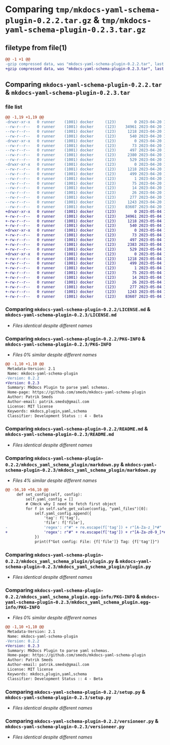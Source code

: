 # Comparing `tmp/mkdocs-yaml-schema-plugin-0.2.2.tar.gz` & `tmp/mkdocs-yaml-schema-plugin-0.2.3.tar.gz`

## filetype from file(1)

```diff
@@ -1 +1 @@
-gzip compressed data, was "mkdocs-yaml-schema-plugin-0.2.2.tar", last modified: Thu Apr 20 13:18:04 2023, max compression
+gzip compressed data, was "mkdocs-yaml-schema-plugin-0.2.3.tar", last modified: Thu May  4 12:41:23 2023, max compression
```

## Comparing `mkdocs-yaml-schema-plugin-0.2.2.tar` & `mkdocs-yaml-schema-plugin-0.2.3.tar`

### file list

```diff
@@ -1,19 +1,19 @@
-drwxr-xr-x   0 runner    (1001) docker     (123)        0 2023-04-20 13:18:04.436741 mkdocs-yaml-schema-plugin-0.2.2/
--rw-r--r--   0 runner    (1001) docker     (123)    34961 2023-04-20 13:17:58.000000 mkdocs-yaml-schema-plugin-0.2.2/LICENSE.md
--rw-r--r--   0 runner    (1001) docker     (123)     1218 2023-04-20 13:18:04.436741 mkdocs-yaml-schema-plugin-0.2.2/PKG-INFO
--rw-r--r--   0 runner    (1001) docker     (123)      540 2023-04-20 13:17:58.000000 mkdocs-yaml-schema-plugin-0.2.2/README.md
-drwxr-xr-x   0 runner    (1001) docker     (123)        0 2023-04-20 13:18:04.436741 mkdocs-yaml-schema-plugin-0.2.2/mkdocs_yaml_schema_plugin/
--rw-r--r--   0 runner    (1001) docker     (123)       73 2023-04-20 13:17:58.000000 mkdocs-yaml-schema-plugin-0.2.2/mkdocs_yaml_schema_plugin/__init__.py
--rw-r--r--   0 runner    (1001) docker     (123)      497 2023-04-20 13:18:04.436741 mkdocs-yaml-schema-plugin-0.2.2/mkdocs_yaml_schema_plugin/_version.py
--rw-r--r--   0 runner    (1001) docker     (123)     2380 2023-04-20 13:17:58.000000 mkdocs-yaml-schema-plugin-0.2.2/mkdocs_yaml_schema_plugin/markdown.py
--rw-r--r--   0 runner    (1001) docker     (123)      529 2023-04-20 13:17:58.000000 mkdocs-yaml-schema-plugin-0.2.2/mkdocs_yaml_schema_plugin/plugin.py
-drwxr-xr-x   0 runner    (1001) docker     (123)        0 2023-04-20 13:18:04.436741 mkdocs-yaml-schema-plugin-0.2.2/mkdocs_yaml_schema_plugin.egg-info/
--rw-r--r--   0 runner    (1001) docker     (123)     1218 2023-04-20 13:18:04.000000 mkdocs-yaml-schema-plugin-0.2.2/mkdocs_yaml_schema_plugin.egg-info/PKG-INFO
--rw-r--r--   0 runner    (1001) docker     (123)      499 2023-04-20 13:18:04.000000 mkdocs-yaml-schema-plugin-0.2.2/mkdocs_yaml_schema_plugin.egg-info/SOURCES.txt
--rw-r--r--   0 runner    (1001) docker     (123)        1 2023-04-20 13:18:04.000000 mkdocs-yaml-schema-plugin-0.2.2/mkdocs_yaml_schema_plugin.egg-info/dependency_links.txt
--rw-r--r--   0 runner    (1001) docker     (123)       75 2023-04-20 13:18:04.000000 mkdocs-yaml-schema-plugin-0.2.2/mkdocs_yaml_schema_plugin.egg-info/entry_points.txt
--rw-r--r--   0 runner    (1001) docker     (123)       14 2023-04-20 13:18:04.000000 mkdocs-yaml-schema-plugin-0.2.2/mkdocs_yaml_schema_plugin.egg-info/requires.txt
--rw-r--r--   0 runner    (1001) docker     (123)       26 2023-04-20 13:18:04.000000 mkdocs-yaml-schema-plugin-0.2.2/mkdocs_yaml_schema_plugin.egg-info/top_level.txt
--rw-r--r--   0 runner    (1001) docker     (123)      277 2023-04-20 13:18:04.436741 mkdocs-yaml-schema-plugin-0.2.2/setup.cfg
--rw-r--r--   0 runner    (1001) docker     (123)     1243 2023-04-20 13:17:58.000000 mkdocs-yaml-schema-plugin-0.2.2/setup.py
--rw-r--r--   0 runner    (1001) docker     (123)    83607 2023-04-20 13:17:58.000000 mkdocs-yaml-schema-plugin-0.2.2/versioneer.py
+drwxr-xr-x   0 runner    (1001) docker     (123)        0 2023-05-04 12:41:23.764778 mkdocs-yaml-schema-plugin-0.2.3/
+-rw-r--r--   0 runner    (1001) docker     (123)    34961 2023-05-04 12:41:17.000000 mkdocs-yaml-schema-plugin-0.2.3/LICENSE.md
+-rw-r--r--   0 runner    (1001) docker     (123)     1218 2023-05-04 12:41:23.764778 mkdocs-yaml-schema-plugin-0.2.3/PKG-INFO
+-rw-r--r--   0 runner    (1001) docker     (123)      540 2023-05-04 12:41:17.000000 mkdocs-yaml-schema-plugin-0.2.3/README.md
+drwxr-xr-x   0 runner    (1001) docker     (123)        0 2023-05-04 12:41:23.764778 mkdocs-yaml-schema-plugin-0.2.3/mkdocs_yaml_schema_plugin/
+-rw-r--r--   0 runner    (1001) docker     (123)       73 2023-05-04 12:41:17.000000 mkdocs-yaml-schema-plugin-0.2.3/mkdocs_yaml_schema_plugin/__init__.py
+-rw-r--r--   0 runner    (1001) docker     (123)      497 2023-05-04 12:41:23.764778 mkdocs-yaml-schema-plugin-0.2.3/mkdocs_yaml_schema_plugin/_version.py
+-rw-r--r--   0 runner    (1001) docker     (123)     2383 2023-05-04 12:41:17.000000 mkdocs-yaml-schema-plugin-0.2.3/mkdocs_yaml_schema_plugin/markdown.py
+-rw-r--r--   0 runner    (1001) docker     (123)      529 2023-05-04 12:41:17.000000 mkdocs-yaml-schema-plugin-0.2.3/mkdocs_yaml_schema_plugin/plugin.py
+drwxr-xr-x   0 runner    (1001) docker     (123)        0 2023-05-04 12:41:23.764778 mkdocs-yaml-schema-plugin-0.2.3/mkdocs_yaml_schema_plugin.egg-info/
+-rw-r--r--   0 runner    (1001) docker     (123)     1218 2023-05-04 12:41:23.000000 mkdocs-yaml-schema-plugin-0.2.3/mkdocs_yaml_schema_plugin.egg-info/PKG-INFO
+-rw-r--r--   0 runner    (1001) docker     (123)      499 2023-05-04 12:41:23.000000 mkdocs-yaml-schema-plugin-0.2.3/mkdocs_yaml_schema_plugin.egg-info/SOURCES.txt
+-rw-r--r--   0 runner    (1001) docker     (123)        1 2023-05-04 12:41:23.000000 mkdocs-yaml-schema-plugin-0.2.3/mkdocs_yaml_schema_plugin.egg-info/dependency_links.txt
+-rw-r--r--   0 runner    (1001) docker     (123)       75 2023-05-04 12:41:23.000000 mkdocs-yaml-schema-plugin-0.2.3/mkdocs_yaml_schema_plugin.egg-info/entry_points.txt
+-rw-r--r--   0 runner    (1001) docker     (123)       14 2023-05-04 12:41:23.000000 mkdocs-yaml-schema-plugin-0.2.3/mkdocs_yaml_schema_plugin.egg-info/requires.txt
+-rw-r--r--   0 runner    (1001) docker     (123)       26 2023-05-04 12:41:23.000000 mkdocs-yaml-schema-plugin-0.2.3/mkdocs_yaml_schema_plugin.egg-info/top_level.txt
+-rw-r--r--   0 runner    (1001) docker     (123)      277 2023-05-04 12:41:23.764778 mkdocs-yaml-schema-plugin-0.2.3/setup.cfg
+-rw-r--r--   0 runner    (1001) docker     (123)     1243 2023-05-04 12:41:17.000000 mkdocs-yaml-schema-plugin-0.2.3/setup.py
+-rw-r--r--   0 runner    (1001) docker     (123)    83607 2023-05-04 12:41:17.000000 mkdocs-yaml-schema-plugin-0.2.3/versioneer.py
```

### Comparing `mkdocs-yaml-schema-plugin-0.2.2/LICENSE.md` & `mkdocs-yaml-schema-plugin-0.2.3/LICENSE.md`

 * *Files identical despite different names*

### Comparing `mkdocs-yaml-schema-plugin-0.2.2/PKG-INFO` & `mkdocs-yaml-schema-plugin-0.2.3/PKG-INFO`

 * *Files 0% similar despite different names*

```diff
@@ -1,10 +1,10 @@
 Metadata-Version: 2.1
 Name: mkdocs-yaml-schema-plugin
-Version: 0.2.2
+Version: 0.2.3
 Summary: MkDocs Plugin to parse yaml schemas.
 Home-page: https://github.com/smeds/mkdocs-yaml-schema-plugin
 Author: Patrik Smeds
 Author-email: patrik.smeds@gmail.com
 License: MIT license
 Keywords: mkdocs,plugin,yaml,schema
 Classifier: Development Status :: 4 - Beta
```

### Comparing `mkdocs-yaml-schema-plugin-0.2.2/README.md` & `mkdocs-yaml-schema-plugin-0.2.3/README.md`

 * *Files identical despite different names*

### Comparing `mkdocs-yaml-schema-plugin-0.2.2/mkdocs_yaml_schema_plugin/markdown.py` & `mkdocs-yaml-schema-plugin-0.2.3/mkdocs_yaml_schema_plugin/markdown.py`

 * *Files 4% similar despite different names*

```diff
@@ -56,10 +56,10 @@
     def set_config(self, config):
         self.yaml_config = []
         # CHeck why I need to fetch first object
         for f in self.safe_get_value(config, "yaml_files")[0]:
             self.yaml_config.append({
                 'tag': f['tag'],
                 'file': f['file'],
-                'regex': r"#" + re.escape(f['tag']) + r"[A-Za-z_]*#"
+                'regex': r"#" + re.escape(f['tag']) + r"[A-Za-z0-9_]*#"
             })
             print(f"Got config: File: {f['file']} Tag: {f['tag']}")
```

### Comparing `mkdocs-yaml-schema-plugin-0.2.2/mkdocs_yaml_schema_plugin/plugin.py` & `mkdocs-yaml-schema-plugin-0.2.3/mkdocs_yaml_schema_plugin/plugin.py`

 * *Files identical despite different names*

### Comparing `mkdocs-yaml-schema-plugin-0.2.2/mkdocs_yaml_schema_plugin.egg-info/PKG-INFO` & `mkdocs-yaml-schema-plugin-0.2.3/mkdocs_yaml_schema_plugin.egg-info/PKG-INFO`

 * *Files 0% similar despite different names*

```diff
@@ -1,10 +1,10 @@
 Metadata-Version: 2.1
 Name: mkdocs-yaml-schema-plugin
-Version: 0.2.2
+Version: 0.2.3
 Summary: MkDocs Plugin to parse yaml schemas.
 Home-page: https://github.com/smeds/mkdocs-yaml-schema-plugin
 Author: Patrik Smeds
 Author-email: patrik.smeds@gmail.com
 License: MIT license
 Keywords: mkdocs,plugin,yaml,schema
 Classifier: Development Status :: 4 - Beta
```

### Comparing `mkdocs-yaml-schema-plugin-0.2.2/setup.py` & `mkdocs-yaml-schema-plugin-0.2.3/setup.py`

 * *Files identical despite different names*

### Comparing `mkdocs-yaml-schema-plugin-0.2.2/versioneer.py` & `mkdocs-yaml-schema-plugin-0.2.3/versioneer.py`

 * *Files identical despite different names*


